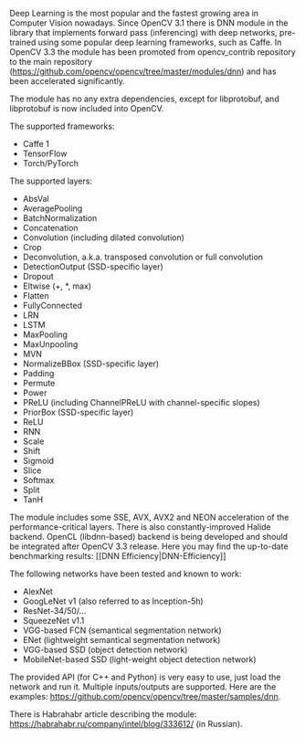 Deep Learning is the most popular and the fastest growing area in Computer Vision nowadays. Since OpenCV 3.1 there is DNN module in the library that implements forward pass (inferencing) with deep networks, pre-trained using some popular deep learning frameworks, such as Caffe. In OpenCV 3.3 the module has been promoted from opencv_contrib repository to the main repository (https://github.com/opencv/opencv/tree/master/modules/dnn) and has been accelerated significantly.

The module has no any extra dependencies, except for libprotobuf, and libprotobuf is now included into OpenCV. 

The supported frameworks:

 * Caffe 1
 * TensorFlow
 * Torch/PyTorch

The supported layers:

 * AbsVal
 * AveragePooling
 * BatchNormalization
 * Concatenation
 * Convolution (including dilated convolution)
 * Crop
 * Deconvolution, a.k.a. transposed convolution or full convolution
 * DetectionOutput (SSD-specific layer)
 * Dropout
 * Eltwise (+, *, max)
 * Flatten
 * FullyConnected
 * LRN
 * LSTM
 * MaxPooling
 * MaxUnpooling
 * MVN
 * NormalizeBBox (SSD-specific layer)
 * Padding
 * Permute
 * Power
 * PReLU (including ChannelPReLU with channel-specific slopes)
 * PriorBox (SSD-specific layer)
 * ReLU
 * RNN
 * Scale
 * Shift
 * Sigmoid
 * Slice
 * Softmax
 * Split
 * TanH

The module includes some SSE, AVX, AVX2 and NEON acceleration of the performance-critical layers. There is also constantly-improved Halide backend. OpenCL (libdnn-based) backend is being developed and should be integrated after OpenCV 3.3 release. Here you may find the up-to-date benchmarking results: [[DNN Efficiency|DNN-Efficiency]]

The following networks have been tested and known to work:

 * AlexNet
 * GoogLeNet v1 (also referred to as Inception-5h)
 * ResNet-34/50/...
 * SqueezeNet v1.1
 * VGG-based FCN (semantical segmentation network)
 * ENet (lightweight semantical segmentation network)
 * VGG-based SSD (object detection network)
 * MobileNet-based SSD (light-weight object detection network)

The provided API (for C++ and Python) is very easy to use, just load the network and run it. Multiple inputs/outputs are supported. Here are the examples: https://github.com/opencv/opencv/tree/master/samples/dnn.

There is Habrahabr article describing the module: https://habrahabr.ru/company/intel/blog/333612/ (in Russian).